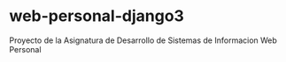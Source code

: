 # web-personal-django3
Proyecto de la Asignatura de Desarrollo de Sistemas de Informacion Web Personal
